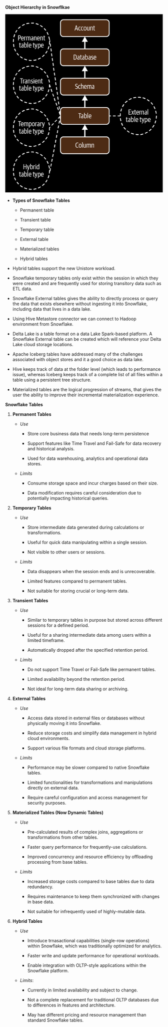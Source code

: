 **Object Hierarchy in Snowflkae**

![](./images/objects-hierachy.png)

- **Types of Snowflake Tables**
  
  - Permanent table
  
  - Transient table
  
  - Temporary table
  
  - External table
  
  - Materialized tables
  
  - Hybrid tables

- Hybrid tables support the new Unistore workload.

- Snowflake temporary tables only exist within the session in which they were created and are frequently used for storing transitory data such as ETL data.

- Snowflake External tables gives the ability to directly process or query the data that exists elsewhere without ingesting it into Snowflake, including data that lives in a data lake.

- Using Hive Metastore connector we can connect to Hadoop environment from Snowflake.

- Delta Lake is a table format on a data Lake Spark-based platform. A Snowflake External table can be created which will reference your Delta Lake cloud storage locations.

- Apache Iceberg tables have addressed many of the challenges associated with object stores and it a good choice as data lake.

- Hive keeps track of data at the folder level (which leads to performance issue), whereas Iceberg keeps track of a complete list of all files within a table using a persistent tree structure.

- Materialized tables are the logical progression of streams, that gives the user the ability to improve their incremental materialization experience.

**Snowflake Tables**

1. **Permanent Tables**
   
   - *Use*
     
     - Store core business data that needs long-term persistence
     
     - Support features like Time Travel and Fail-Safe for data recovery and historical analysis.
     
     - Used for data warehousing, analytics and operational data stores.
   
   - *Limits*
     
     - Consume storage space and incur charges based on their size.
     
     - Data modification requires careful consideration due to potentially impacting historical queries.

2. **Temporary Tables**
   
   - *Use*
     
     - Store intermediate data generated during calculations or transformations.
     
     - Useful for quick data manipulating within a single session.
     
     - Not visible to other users or sessions.
   
   - *Limits*
     
     - Data disappears when the session ends and is unrecoverable.
     
     - Limited features compared to permanent tables.
     
     - Not suitable for storing crucial or long-term data.

3. **Transient Tables**
   
   - *Use*
     
     - Similar to temporary tables in purpose but stored across different sessions for a defined period.
     
     - Useful for a sharing intermediate data among users within a limited timeframe.
     
     - Automatically dropped after the specified retention period.
   
   - *Limits*
     
     - Do not support Time Travel or Fail-Safe like permanent tables.
     
     - Limited availability beyond the retention period.
     
     - Not ideal for long-term data sharing or archiving.

4. **External Tables**
   
   - *Use*
     
     - Access data stored in external files or databases without physically moving it into Snowflake.
     
     - Reduce storage costs and simplify data management in hybrid cloud environments.
     
     - Support various file formats and cloud storage platforms.
   
   - *Limits*
     
     - Performance may be slower compared to native Snowflake tables.
     
     - Limited functionalities for transformations and manipulations directly on external data.
     
     - Require careful configuration and access management for security purposes.

5. **Materialized Tables (Now Dynamic Tables)**
   
   - *Use*
     
     - Pre-calculated results of complex joins, aggregations or transformations from other tables.
     
     - Faster query performance for frequently-use calculations.
     
     - Improved concurrency and resource efficiency by offloading processing from base tables.
   
   - *Limits*
     
     - Increased storage costs compared to base tables due to data redundancy.
     
     - Requires maintenance to keep them synchronized with changes in base data.
     
     - Not suitable for infrequently used of highly-mutable data.

6. **Hybrid Tables**
   
   - *Use*
     
     - Introduce trnasactional capabilities (single-row operations) within Snowflake, which was traditionally optimized for analytics.
     
     - Faster write and update performance for operational workloads.
     
     - Enable integration with OLTP-style applications within the Snowflake platform.
   
   - *Limits*:
     
     - Currently in limited availability and subject to change.
     
     - Not a complete replacement for traditional OLTP databases due to differences in features and architecture.
     
     - May hae different pricing and resource management than standard Snowflake tables.